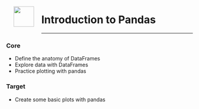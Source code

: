<img src="http://imgur.com/1ZcRyrc.png" style="float: left; margin: 20px; height: 55px">

# Introduction to Pandas

---

### Core
- Define the anatomy of DataFrames
- Explore data with DataFrames
- Practice plotting with pandas

### Target
- Create some basic plots with pandas
